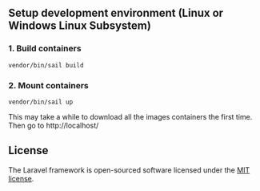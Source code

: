 ## Setup development environment (Linux or Windows Linux Subsystem)

### 1. Build containers

`vendor/bin/sail build`

### 2. Mount containers

`vendor/bin/sail up`

This may take a while to download all the images containers the first time. Then go to http://localhost/

## License

The Laravel framework is open-sourced software licensed under the [MIT license](https://opensource.org/licenses/MIT).
